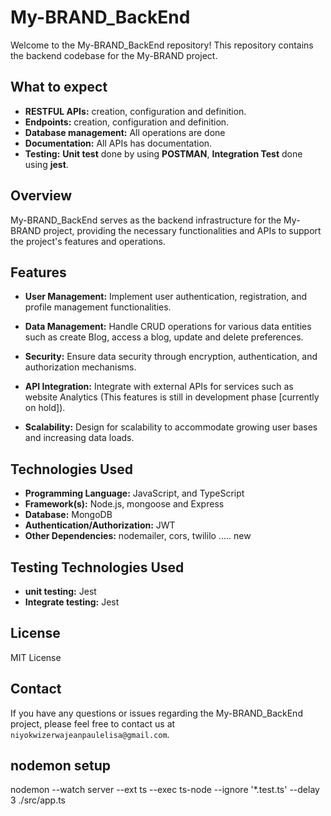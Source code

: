 # My-BRAND_BackEnd

Welcome to the My-BRAND_BackEnd repository! This repository contains the backend codebase for the My-BRAND project.

## What to expect

- **RESTFUL APIs:** creation, configuration and definition.
- **Endpoints:** creation, configuration and definition.
- **Database management:** All operations are done
- **Documentation:** All APIs has documentation.
- **Testing:** **Unit test** done by using **POSTMAN**, **Integration Test** done using **jest**.

## Overview

My-BRAND_BackEnd serves as the backend infrastructure for the My-BRAND project, providing the necessary functionalities and APIs to support the project's features and operations.

## Features

- ****User Management:**** Implement user authentication, registration, and profile management functionalities.

- ****Data Management:**** Handle CRUD operations for various data entities such as create Blog, access a blog, update and delete preferences.

- ****Security:**** Ensure data security through encryption, authentication, and authorization mechanisms.

- ****API Integration:**** Integrate with external APIs for services such as website Analytics (This features is still in development phase [currently on hold]).

- ****Scalability:**** Design for scalability to accommodate growing user bases and increasing data loads.

## Technologies Used

- ****Programming Language:****  JavaScript, and TypeScript
- ****Framework(s):**** Node.js, mongoose and Express
- ****Database:**** MongoDB
- ****Authentication/Authorization:****  JWT
- ****Other Dependencies:**** nodemailer, cors, twililo .....
new

## Testing Technologies Used

- ****unit testing:****  Jest
- ****Integrate testing:**** Jest

## License

 MIT License

## Contact

If you have any questions or issues regarding the My-BRAND_BackEnd project, please feel free to contact us at `niyokwizerwajeanpaulelisa@gmail.com`.

## nodemon setup

nodemon --watch server --ext ts --exec ts-node --ignore '*.test.ts' --delay 3 ./src/app.ts  
